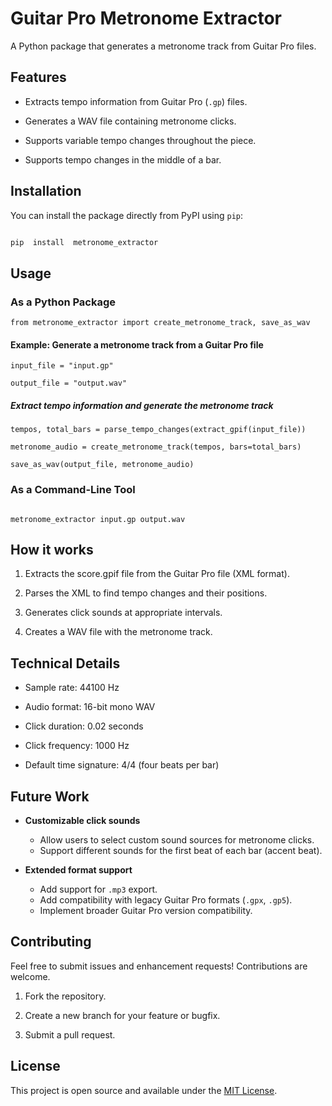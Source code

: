 # Guitar Pro Metronome Extractor

  

A Python package that generates a metronome track from Guitar Pro files.

  

## Features

  

- Extracts tempo information from Guitar Pro (`.gp`) files.

- Generates a WAV file containing metronome clicks.

- Supports variable tempo changes throughout the piece.

- Supports tempo changes in the middle of a bar.

  

## Installation

  

You can install the package directly from PyPI using `pip`:

  

```bash

pip  install  metronome_extractor

```

  

## Usage

### As a Python Package

  

    from metronome_extractor import create_metronome_track, save_as_wav

  

#### Example: Generate a metronome track from a Guitar Pro file

    input_file = "input.gp"
    
    output_file = "output.wav"

  

##### Extract tempo information and generate the metronome track

    tempos, total_bars = parse_tempo_changes(extract_gpif(input_file))
    
    metronome_audio = create_metronome_track(tempos, bars=total_bars)
    
    save_as_wav(output_file, metronome_audio)

  

### As a Command-Line Tool

  

```

metronome_extractor input.gp output.wav

```

  

## How it works

1. Extracts the score.gpif file from the Guitar Pro file (XML format).

2. Parses the XML to find tempo changes and their positions.

3. Generates click sounds at appropriate intervals.

4. Creates a WAV file with the metronome track.

  

## Technical Details

* Sample rate: 44100 Hz

* Audio format: 16-bit mono WAV

* Click duration: 0.02 seconds

* Click frequency: 1000 Hz

* Default time signature: 4/4 (four beats per bar)

  

## Future Work

  

- **Customizable click sounds**  
  - Allow users to select custom sound sources for metronome clicks.  
  - Support different sounds for the first beat of each bar (accent beat).  

- **Extended format support**  
  - Add support for `.mp3` export.  
  - Add compatibility with legacy Guitar Pro formats (`.gpx`, `.gp5`).  
  - Implement broader Guitar Pro version compatibility.  

  

## Contributing

  

Feel free to submit issues and enhancement requests! Contributions are welcome.

  

1. Fork the repository.

2. Create a new branch for your feature or bugfix.

3. Submit a pull request.

  

## License

  

This project is open source and available under the [MIT License](LICENSE).
